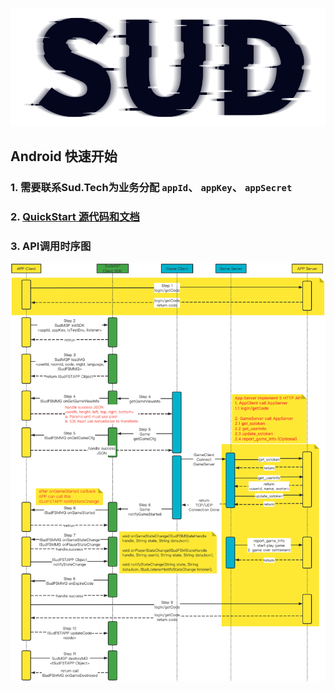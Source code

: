 #

![SUD](../Resource/logo.png)

## Android 快速开始

### 1. 需要联系Sud.Tech为业务分配 `appId`、 `appKey`、 `appSecret`

### 2. [QuickStart 源代码和文档](https://github.com/SudTechnology/hello-sud-plus-android/tree/master/project/QuickStart)

### 3. API调用时序图

![api](../Resource/Client/sdk_api_sd.png)
